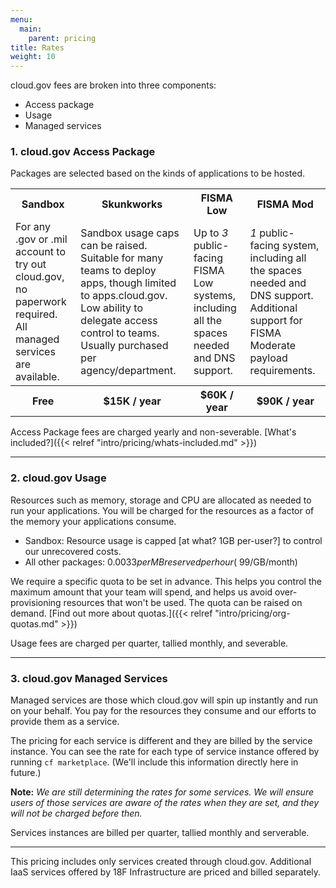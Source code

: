 ```yaml
---
menu:
  main:
    parent: pricing
title: Rates
weight: 10
---
```


cloud.gov fees are broken into three components:

- Access package
- Usage
- Managed services

### 1. cloud.gov Access Package

Packages are selected based on the kinds of applications to be hosted.

<table>
  <tr>
    <th>Sandbox</th>
    <th>Skunkworks</th>
    <th>FISMA Low</th>
    <th>FISMA Mod</th>
  </tr>
  <tr>
    <td>
      For any .gov or .mil account to try out cloud.gov, no paperwork required. All managed services are available.
    </td>
    <td>
      Sandbox usage caps can be raised. Suitable for many teams to deploy apps, though limited to apps.cloud.gov. Low ability to delegate access control to teams. Usually purchased per agency/department. 
    </td>
    <td>
      Up to <em>3</em> public-facing FISMA Low systems, including all the spaces needed and DNS support.
    </td>
    <td>
      <em>1</em> public-facing system, including all the spaces needed and DNS support. Additional support for FISMA Moderate payload requirements.
    </td>
  </tr>
  <tr>
    <th>Free</th>
    <th>$15K / year</th>
    <th>$60K / year</th>
    <th>$90K / year</th>
  </tr>
</table>

Access Package fees are charged yearly and non-severable. [What's included?]({{< relref "intro/pricing/whats-included.md" >}})

---

### 2. cloud.gov Usage

Resources such as memory, storage and CPU are allocated as needed to run your applications. You will be charged for the resources as a factor of the memory your applications consume. 

- Sandbox: Resource usage is capped [at what? 1GB per-user?] to control our unrecovered costs.
- All other packages: $0.0033 per MB reserved per hour (~$99/GB/month)
 
We require a specific quota to be set in advance. This helps you control the maximum amount that your team will spend, and helps us avoid over-provisioning resources that won't be used. The quota can be raised on demand. [Find out more about quotas.]({{< relref "intro/pricing/org-quotas.md" >}})

Usage fees are charged per quarter, tallied monthly, and severable.

---

### 3. cloud.gov Managed Services

Managed services are those which cloud.gov will spin up instantly and run on your behalf. You pay for the resources they consume and our efforts to provide them as a service.

The pricing for each service is different and they are billed by the service instance. You can see the rate for each type of service instance offered by running `cf marketplace`. (We'll include this information directly here in future.) 

**Note:** *We are still determining the rates for some services. We will ensure users of those services are aware of the rates when they are set, and they will not be charged before then.*

Services instances are billed per quarter, tallied monthly and serverable.

---

This pricing includes only services created through cloud.gov. Additional IaaS services offered by 18F Infrastructure are priced and billed separately.

<!-- 
TODO
---

- Create buildpack page with list and compliance trade-offs
- Link to terminology page
- Add examples
-->